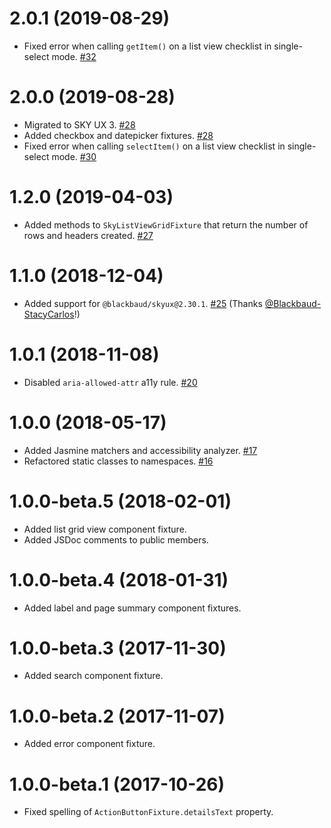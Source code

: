 # 2.0.1 (2019-08-29)

- Fixed error when calling `getItem()` on a list view checklist in single-select mode. [#32](https://github.com/blackbaud/skyux-lib-testing/pull/32)

# 2.0.0 (2019-08-28)

- Migrated to SKY UX 3. [#28](https://github.com/blackbaud/skyux-lib-testing/pull/28)
- Added checkbox and datepicker fixtures. [#28](https://github.com/blackbaud/skyux-lib-testing/pull/28)
- Fixed error when calling `selectItem()` on a list view checklist in single-select mode. [#30](https://github.com/blackbaud/skyux-lib-testing/pull/30)

# 1.2.0 (2019-04-03)

- Added methods to `SkyListViewGridFixture` that return the number of rows and headers created. [#27](https://github.com/blackbaud/skyux-lib-testing/pull/27)

# 1.1.0 (2018-12-04)

- Added support for `@blackbaud/skyux@2.30.1`. [#25](https://github.com/blackbaud/skyux-lib-testing/pull/25) (Thanks [@Blackbaud-StacyCarlos](https://github.com/Blackbaud-StacyCarlos)!)

# 1.0.1 (2018-11-08)

- Disabled `aria-allowed-attr` a11y rule. [#20](https://github.com/blackbaud/skyux-lib-testing/pull/20)

# 1.0.0 (2018-05-17)

- Added Jasmine matchers and accessibility analyzer. [#17](https://github.com/blackbaud/skyux-lib-testing/pull/17)
- Refactored static classes to namespaces. [#16](https://github.com/blackbaud/skyux-lib-testing/pull/16)

# 1.0.0-beta.5 (2018-02-01)

- Added list grid view component fixture.
- Added JSDoc comments to public members.

# 1.0.0-beta.4 (2018-01-31)

- Added label and page summary component fixtures.

# 1.0.0-beta.3 (2017-11-30)

- Added search component fixture.

# 1.0.0-beta.2 (2017-11-07)

- Added error component fixture.

# 1.0.0-beta.1 (2017-10-26)

- Fixed spelling of `ActionButtonFixture.detailsText` property.
